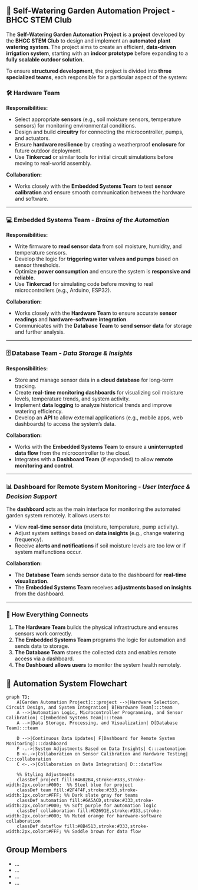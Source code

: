 ## 🌱 Self-Watering Garden Automation Project - BHCC STEM Club

The **Self-Watering Garden Automation Project** is a **project** developed by the **BHCC STEM Club** to design and implement an **automated plant watering system**. The project aims to create an efficient, **data-driven irrigation system**, starting with an **indoor prototype** before expanding to a **fully scalable outdoor solution**.

To ensure **structured development**, the project is divided into **three specialized teams**, each responsible for a particular aspect of the system:

### 🛠 **Hardware Team**

**Responsibilities:**

-   Select appropriate **sensors** (e.g., soil moisture sensors, temperature sensors) for monitoring environmental conditions.
-   Design and build **circuitry** for connecting the microcontroller, pumps, and actuators.
-   Ensure **hardware resilience** by creating a weatherproof **enclosure** for future outdoor deployment.
-   Use **Tinkercad** or similar tools for initial circuit simulations before moving to real-world assembly.

**Collaboration:**

-   Works closely with the **Embedded Systems Team** to test **sensor calibration** and ensure smooth communication between the hardware and software.

---

### 💻 **Embedded Systems Team** - _Brains of the Automation_

**Responsibilities:**

-   Write firmware to **read sensor data** from soil moisture, humidity, and temperature sensors.
-   Develop the logic for **triggering water valves and pumps** based on sensor thresholds.
-   Optimize **power consumption** and ensure the system is **responsive and reliable**.
-   Use **Tinkercad** for simulating code before moving to real microcontrollers (e.g., Arduino, ESP32).

**Collaboration:**

-   Works closely with the **Hardware Team** to ensure accurate **sensor readings** and **hardware-software integration**.
-   Communicates with the **Database Team** to **send sensor data** for storage and further analysis.

---

### 🗄 **Database Team** - _Data Storage & Insights_

**Responsibilities:**

-   Store and manage sensor data in a **cloud database** for long-term tracking.
-   Create **real-time monitoring dashboards** for visualizing soil moisture levels, temperature trends, and system activity.
-   Implement **data logging** to analyze historical trends and improve watering efficiency.
-   Develop an **API** to allow external applications (e.g., mobile apps, web dashboards) to access the system’s data.

**Collaboration:**

-   Works with the **Embedded Systems Team** to ensure a **uninterrupted data flow** from the microcontroller to the cloud.
-   Integrates with a **Dashboard Team** (if expanded) to allow **remote monitoring and control**.

---

### 📊 **Dashboard for Remote System Monitoring** - _User Interface & Decision Support_

The **dashboard** acts as the main interface for monitoring the automated garden system remotely. It allows users to:

-   View **real-time sensor data** (moisture, temperature, pump activity).
-   Adjust system settings based on **data insights** (e.g., change watering frequency).
-   Receive **alerts and notifications** if soil moisture levels are too low or if system malfunctions occur.

**Collaboration:**

-   The **Database Team** sends sensor data to the dashboard for **real-time visualization**.
-   The **Embedded Systems Team** receives **adjustments based on insights** from the dashboard.

---

### 🔄 **How Everything Connects**

1. **The Hardware Team** builds the physical infrastructure and ensures sensors work correctly.
2. **The Embedded Systems Team** programs the logic for automation and sends data to storage.
3. **The Database Team** stores the collected data and enables remote access via a dashboard.
4. **The Dashboard allows users** to monitor the system health remotely.

## 🌿 Automation System Flowchart

```mermaid
graph TD;
    A[Garden Automation Project]:::project -->|Hardware Selection, Circuit Design, and System Integration| B[Hardware Team]:::team
    A -->|Automation Logic, Microcontroller Programming, and Sensor Calibration| C[Embedded Systems Team]:::team
    A -->|Data Storage, Processing, and Visualization| D[Database Team]:::team

    D -->|Continuous Data Updates| F[Dashboard for Remote System Monitoring]:::dashboard
    F -.->|System Adjustments Based on Data Insights| C:::automation
    B <-.->|Collaboration on Sensor Calibration and Hardware Testing| C:::collaboration
    C <-.->|Collaboration on Data Integration| D:::dataflow

    %% Styling Adjustments
    classDef project fill:#4682B4,stroke:#333,stroke-width:2px,color:#000;  %% Steel blue for project
    classDef team fill:#2F4F4F,stroke:#333,stroke-width:1px,color:#FFF; %% Dark slate gray for teams
    classDef automation fill:#6A5ACD,stroke:#333,stroke-width:2px,color:#000; %% Soft purple for automation logic
    classDef collaboration fill:#D2691E,stroke:#333,stroke-width:2px,color:#000; %% Muted orange for hardware-software collaboration
    classDef dataflow fill:#8B4513,stroke:#333,stroke-width:2px,color:#FFF; %% Saddle brown for data flow
```

## Group Members

-   ...
-   ...
-   ...
-   ...
